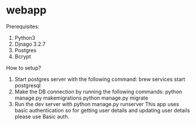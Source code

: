 # webapp

Prerequisites:

1. Python3
2. Djnago 3.2.7
3. Postgres
4. Bcrypt

How to setup?
1. Start postgres server with the following command: brew services start postgresql
2. Make the DB connection by running the following commands:
    python manage.py makemigrations
    python manage.py migrate
3. Run the dev server with python manage.py runserver
This app uses basic authentication so for getting user details and updating user details please use Basic auth.
